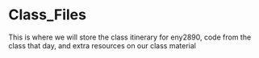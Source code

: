 # Class_Files
This is where we will store the class itinerary for eny2890, code from the class that day, and extra resources on our class material
